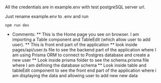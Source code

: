 All the credentials are in example.env with test postgreSQL server url.

Just rename example.env to .env and run

`npm run dev
`

- Comments:
  ** This is the Home page you see on browser. I am importing a Table component and TableEdit (which allow user to add user).
  ** This is front end part of the application
  ** look inside pages/api/user.ts file to see the backend part of the application where I am using Prisma ORM to connect to Postgres database and create a new user
  ** Look inside prisma folder to see the schema.prisma file where I am defining the database schema
  \*\* Look inside table and tableEdit component to see the front end part of the application where i am displaying the data and allowing user to add new new data
